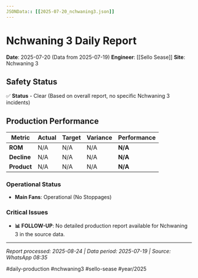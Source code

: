 ```yaml
--- 
JSONData:: [[2025-07-20_nchwaning3.json]]
---
```


# Nchwaning 3 Daily Report
**Date**: 2025-07-20 (Data from 2025-07-19)
**Engineer**: [[Sello Sease]]
**Site**: Nchwaning 3

## Safety Status
✅ **Status** - Clear (Based on overall report, no specific Nchwaning 3 incidents)

## Production Performance
| Metric | Actual | Target | Variance | Performance |
|--------|--------|--------|----------|-------------|
| **ROM** | N/A | N/A | N/A | **N/A** |
| **Decline** | N/A | N/A | N/A | **N/A** |
| **Product** | N/A | N/A | N/A | **N/A** |

### Operational Status
- **Main Fans**: Operational (No Stoppages)

### Critical Issues
- **📊 FOLLOW-UP**: No detailed production report available for Nchwaning 3 in the source data.

---
*Report processed: 2025-08-24 | Data period: 2025-07-19 | Source: WhatsApp 08:35*

#daily-production #nchwaning3 #sello-sease #year/2025